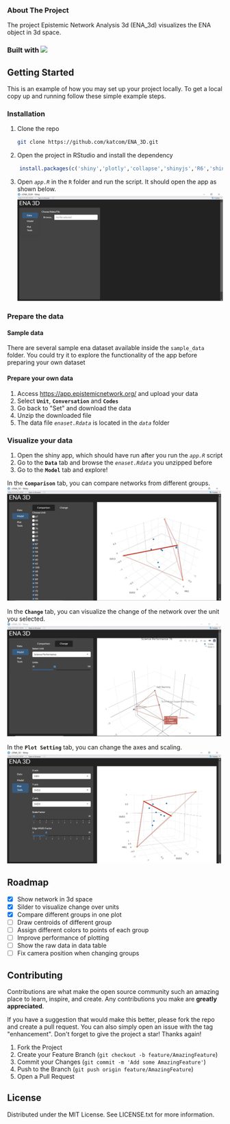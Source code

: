 ### About The Project

The project Epistemic Network Analysis 3d (ENA_3d) visualizes the ENA object in 3d space.

### Built with [![](https://img.shields.io/badge/Shiny-shinyapps.io-blue?style=flat&labelColor=white&logo=RStudio&logoColor=blue)](https://shiny.posit.co/)

## Getting Started

This is an example of how you may set up your project locally.
To get a local copy up and running follow these simple example steps.

### Installation

1.  Clone the repo

    ``` sh
    git clone https://github.com/katcom/ENA_3D.git
    ```

2.  Open the project in RStudio and install the dependency

``` r
    install.packages(c('shiny','plotly','collapse','shinyjs','R6','shinyWidgets'))
```

3.  Open *`app.R`* in the `R` folder and run the script. It should open the app as shown below. <img src="images/main_app.JPG" alt="Main app" class="jop-noMdConv" width="500px"/>

### Prepare the data

#### Sample data

There are several sample ena dataset available inside the `sample_data` folder.
You could try it to explore the functionality of the app before preparing your own dataset

#### Prepare your own data

1.  Access <https://app.epistemicnetwork.org/> and upload your data
2.  Select **`Unit`**, **`Conversation`** and **`Codes`**
3.  Go back to "Set" and download the data
4.  Unzip the downloaded file
5.  The data file *`enaset.Rdata`* is located in the *`data`* folder

### Visualize your data

1.  Open the shiny app, which should have run after you run the *`app.R`* script
2.  Go to the **`Data`** tab and browse the *`enaset.Rdata`* you unzipped before
3.  Go to the **`Model`** tab and explore!

In the **`Comparison`** tab, you can compare networks from different groups.
<img src="images/compare.JPG" alt="Comparison tab" class="jop-noMdConv" width="500px"/>

In the **`Change`** tab, you can visualize the change of the network over the unit you selected.
<img src="images/change.JPG" alt="Change tab" class="jop-noMdConv" width="500px"/>

In the **`Plot Setting`** tab, you can change the axes and scaling.
<img src="images/plot_settings.JPG" alt="Plot Setting" class="jop-noMdConv" width="500px"/>

## Roadmap

-   [x] Show network in 3d space
-   [x] Silder to visualize change over units
-   [x] Compare different groups in one plot
-   [ ] Draw centroids of different group
-   [ ] Assign different colors to points of each group
-   [ ] Improve performance of plotting
-   [ ] Show the raw data in data table
-   [ ] Fix camera position when changing groups

## Contributing

Contributions are what make the open source community such an amazing place to learn, inspire, and create.
Any contributions you make are **greatly appreciated**.

If you have a suggestion that would make this better, please fork the repo and create a pull request.
You can also simply open an issue with the tag "enhancement".
Don't forget to give the project a star!
Thanks again!

1.  Fork the Project
2.  Create your Feature Branch (`git checkout -b feature/AmazingFeature`)
3.  Commit your Changes (`git commit -m 'Add some AmazingFeature'`)
4.  Push to the Branch (`git push origin feature/AmazingFeature`)
5.  Open a Pull Request

## License

Distributed under the MIT License.
See LICENSE.txt for more information.
